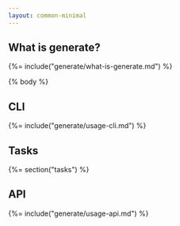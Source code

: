 ```yaml
---
layout: common-minimal
---
```


## What is generate?
{%= include("generate/what-is-generate.md") %}

{% body %}

## CLI
{%= include("generate/usage-cli.md") %}

## Tasks
{%= section("tasks") %}

## API
{%= include("generate/usage-api.md") %}
